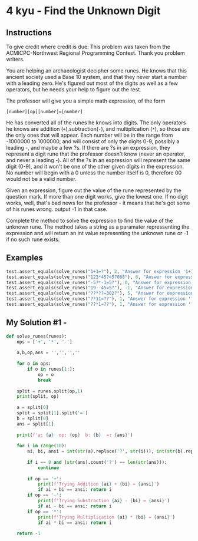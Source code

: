 # 4 kyu - Find the Unknown Digit
## Instructions
To give credit where credit is due: This problem was taken from the ACMICPC-Northwest Regional Programming Contest. Thank you problem writers.

You are helping an archaeologist decipher some runes. He knows that this ancient society used a Base 10 system, and that they never start a number with a leading zero. He's figured out most of the digits as well as a few operators, but he needs your help to figure out the rest.

The professor will give you a simple math expression, of the form
```
[number][op][number]=[number]
```
He has converted all of the runes he knows into digits. The only operators he knows are addition (`+`),subtraction(`-`), and multiplication (`*`), so those are the only ones that will appear. Each number will be in the range from -1000000 to 1000000, and will consist of only the digits 0-9, possibly a leading -, and maybe a few ?s. If there are ?s in an expression, they represent a digit rune that the professor doesn't know (never an operator, and never a leading -). All of the ?s in an expression will represent the same digit (0-9), and it won't be one of the other given digits in the expression. No number will begin with a 0 unless the number itself is 0, therefore 00 would not be a valid number.

Given an expression, figure out the value of the rune represented by the question mark. If more than one digit works, give the lowest one. If no digit works, well, that's bad news for the professor - it means that he's got some of his runes wrong. output -1 in that case.

Complete the method to solve the expression to find the value of the unknown rune. The method takes a string as a paramater repressenting the expression and will return an int value representing the unknown rune or -1 if no such rune exists.


## Examples
```python
test.assert_equals(solve_runes("1+1=?"), 2, "Answer for expression '1+1=?' ");
test.assert_equals(solve_runes("123*45?=5?088"), 6, "Answer for expression '123*45?=5?088' ");
test.assert_equals(solve_runes("-5?*-1=5?"), 0, "Answer for expression '-5?*-1=5?' ");
test.assert_equals(solve_runes("19--45=5?"), -1, "Answer for expression '19--45=5?' ");
test.assert_equals(solve_runes("??*??=302?"), 5, "Answer for expression '??*??=302?' ");
test.assert_equals(solve_runes("?*11=??"), 1, "Answer for expression '?*11=??' ");
test.assert_equals(solve_runes("??*1=??"), 1, "Answer for expression '??*11=??' ");
```

## My Solution #1 - 
```python
def solve_runes(runes):
    ops = ['+', '*', '-']
    
    a,b,op,ans = '','','',''
    
    for o in ops:
        if o in runes[1:]:
            op = o
            break
             
    split = runes.split(op,1)
    print(split, op)
    
    a = split[0]
    split = split[1].split('=')
    b = split[0]
    ans = split[1]
    
    print(f'a: {a}  op: {op}  b: {b}  =: {ans}')
    
    for i in range(10):
        ai, bi, ansi = int(str(a).replace('?', str(i))), int(str(b).replace('?', str(i))), int(str(ans).replace('?', str(i)))
        
        if i == 0 and (str(ans).count('?') == len(str(ans))):
            continue
        
        if op == '+':
            print(f'Trying Addition {ai} + {bi} = {ansi}')
            if ai + bi == ansi: return i
        if op == '-':
            print(f'Trying Substraction {ai} - {bi} = {ansi}')
            if ai - bi == ansi: return i
        if op == '*':
            print(f'Trying Multiplication {ai} * {bi} = {ansi}')
            if ai * bi == ansi: return i
        
    return -1
```